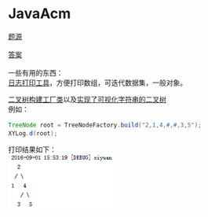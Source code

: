 # JavaAcm


[题源](http://www.lintcode.com/zh-cn/problem/#)<br>
<br>
[答案](http://www.jiuzhang.com/solutions/)<br>
<br>
一些有用的东西：<br>
[日志打印工具](https://github.com/xiyuan-fengyu/JavaAcm/blob/master/src/main/java/com/xiyuan/util/XYLog.java)，方便打印数组，可迭代数据集，一般对象。<br>

[二叉树构建工厂类](https://github.com/xiyuan-fengyu/JavaAcm/blob/master/src/main/java/com/xiyuan/acm/factory/TreeNodeFactory.java)以及[实现了可视化字符串的二叉树](https://github.com/xiyuan-fengyu/JavaAcm/blob/master/src/main/java/com/xiyuan/acm/model/TreeNode.java)<br>
例如：<br>
```java
TreeNode root = TreeNodeFactory.build("2,1,4,#,#,3,5");
XYLog.d(root);
```
打印结果如下：<br>
![二叉树可视化打印](https://github.com/xiyuan-fengyu/JavaAcm/blob/master/image/TreeNodePrint.png)

